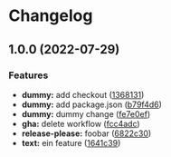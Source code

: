 # Changelog

## 1.0.0 (2022-07-29)


### Features

* **dummy:** add checkout ([1368131](https://github.com/fabrue/gha-test/commit/1368131f347766f3c893edea82fd67240305d717))
* **dummy:** add package.json ([b79f4d6](https://github.com/fabrue/gha-test/commit/b79f4d63c302daa551b09ee0b0a2795f94664611))
* **dummy:** dummy change ([fe7e0ef](https://github.com/fabrue/gha-test/commit/fe7e0ef92a95db51299880f3ac72375771aee146))
* **gha:** delete workflow ([fcc4adc](https://github.com/fabrue/gha-test/commit/fcc4adc039d951f99e48814c97187a3db44e3c1f))
* **release-please:** foobar ([6822c30](https://github.com/fabrue/gha-test/commit/6822c302c6948a6ebb33e8f55fd3df03d80a3410))
* **text:** ein feature ([1641c39](https://github.com/fabrue/gha-test/commit/1641c39fc991dbf7b828e95b642a426814e1401f))

